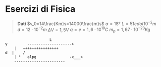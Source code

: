 # Esercizi di Fisica
> **Dati**
> $v_0=14\frac{Km}s=14000\frac{m}s$
> $\alpha=18°$
> $L=51cdot 10^{-2}m$
> $d=12\cdot 10^{-2}m$
> $\Delta V = 1,5 V$
> $q=e=1,6\cdot10^{19}C$
> $m_p=1,67\cdot 10^{-23}Kg$
 
                        L
    y         --------------------> 
	    |	++++++++++++++++
    d  |    /
	    | °   alpg               -x___> 
	    -----------------------
<!--stackedit_data:
eyJoaXN0b3J5IjpbNTAxODIxNTA1XX0=
-->